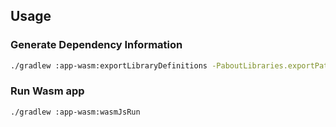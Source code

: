 ## Usage

### Generate Dependency Information

```bash
./gradlew :app-wasm:exportLibraryDefinitions -PaboutLibraries.exportPath=src/commonMain/composeResources/files/
```

### Run Wasm app

```
./gradlew :app-wasm:wasmJsRun   
```